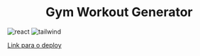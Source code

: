 [REACT__BADGE]: https://img.shields.io/badge/React-005CFE?style=for-the-badge&logo=react
[TAILWIND_BADGE]: https://img.shields.io/badge/Tailwind_CSS-38B2AC?style=for-the-badge&logo=tailwind-css&logoColor=white

<h1 align="center" style="font-weight: bold;">Gym Workout Generator</h1>

![react][REACT__BADGE]
![tailwind][TAILWIND_BADGE]

[Link para o deploy](https://gymworkoutgenerator.netlify.app)

